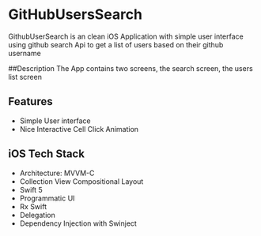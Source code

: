 # GitHubUsersSearch
GithubUserSearch is an clean iOS Application with simple user interface using github search Api to get a list of users based on their github username

##Description
The App contains two screens, the search screen, the users list screen


## Features 
* Simple User interface
* Nice Interactive Cell Click Animation

## iOS Tech Stack
* Architecture: MVVM-C
* Collection View Compositional Layout
* Swift 5
* Programmatic UI
* Rx Swift
* Delegation
* Dependency Injection with Swinject

